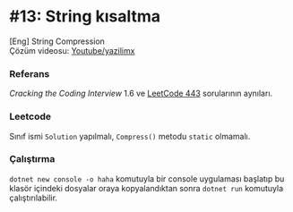 # #13: String kısaltma

[Eng] String Compression  
Çözüm videosu: [Youtube/yazilimx](https://youtu.be/AbPXktJfi6E)

### Referans

_Cracking the Coding Interview_ 1.6 ve [LeetCode 443](https://leetcode.com/problems/string-compression/) sorularının aynıları.

### Leetcode

Sınıf ismi `Solution` yapılmalı, `Compress()` metodu `static` olmamalı.

### Çalıştırma

`dotnet new console -o haha` komutuyla bir console uygulaması başlatıp bu klasör içindeki dosyalar oraya kopyalandıktan sonra `dotnet run` komutuyla çalıştırılabilir.
